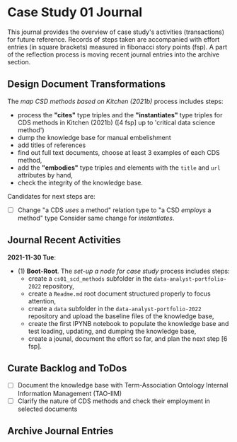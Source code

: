# Case Study 01 Journal

This journal provides the overview of case study's activities (transactions) for future reference. Records of steps taken are accompanied with effort entries (in square brackets) measured in fibonacci story points (fsp). A part of the reflection process is moving recent journal entries into the archive section.

## Design Document Transformations
The *map CSD methods based on Kitchen (2021b)* process includes steps:
- process the **"cites"** type  triples and the **"instantiates"** type triples for CDS methods in Kitchen (2021b) ([4 fsp] up to 'critical data science method')
- dump the knowledge base for manual embelishment
- add titles of references
- find out full text documents, choose at least 3 examples of each CDS method,
- add the **"embodies"** type triples and elements with the `title` and `url` attributes by hand,
- check the integrity of the knowledge base.

Candidates for next steps are:
- [ ] Change "a CDS *uses* a method" relation type to "a CSD *employs* a method" type Consider same change for *instantiates*.

## Journal Recent Activities
**2021-11-30 Tue**:
- (1) **Boot-Root**. The *set-up a node for case study* process includes steps:
  - create a `cs01_scd_methods` subfolder in the `data-analyst-portfolio-2022` repository,
  - create a `Readme.md` root document structured properly to focus attention,
  - create a `data` subfolder in the `data-analyst-portfolio-2022` repository and upload the baseline files of the knowledge base,
  - create the first IPYNB notebook to populate the knowledge base and test loading, updating, and dumping the knowledge base,
  - create a jounal, document the effort so far, and plan the next step [6 fsp].

## Curate Backlog and ToDos
- [ ] Document the knowledge base with Term-Association Ontology Internal Information Management (TAO-IIM)
- [ ] Clarify the nature of CDS methods and check their employment in selected documents

## Archive Journal Entries
